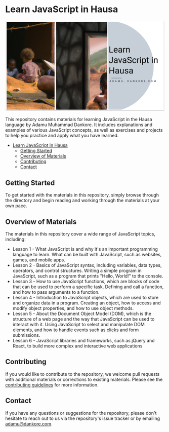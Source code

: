 # Learn JavaScript in Hausa

![Banner](banner-learn-js-in-hausa.png)

This repository contains materials for learning JavaScript in the Hausa language by Adamu Muhammad Dankore. It includes explanations and examples of various JavaScript concepts, as well as exercises and projects to help you practice and apply what you have learned.

- [Learn JavaScript in Hausa](#learn-javascript-in-hausa)
  - [Getting Started](#getting-started)
  - [Overview of Materials](#overview-of-materials)
  - [Contributing](#contributing)
  - [Contact](#contact)

## Getting Started

To get started with the materials in this repository, simply browse through the directory and begin reading and working through the materials at your own pace.

## Overview of Materials

The materials in this repository cover a wide range of JavaScript topics, including:

- Lesson 1 - What JavaScript is and why it's an important programming language to learn. What can be built with JavaScript, such as websites, games, and mobile apps.
- Lesson 2 - Basics of JavaScript syntax, including variables, data types, operators, and control structures. Writing a simple program in JavaScript, such as a program that prints "Hello, World!" to the console.
- Lesson 3 - How to use JavaScript functions, which are blocks of code that can be used to perform a specific task. Defining and call a function, and how to pass arguments to a function.
- Lesson 4 - Introduction to JavaScript objects, which are used to store and organize data in a program. Creating an object, how to access and modify object properties, and how to use object methods.
- Lesson 5 - About the Document Object Model (DOM), which is the structure of a web page and the way that JavaScript can be used to interact with it. Using JavaScript to select and manipulate DOM elements, and how to handle events such as clicks and form submissions.
- Lesson 6 - JavaScript libraries and frameworks, such as jQuery and React, to build more complex and interactive web applications

## Contributing

If you would like to contribute to the repository, we welcome pull requests with additional materials or corrections to existing materials. Please see the [contributing guidelines](CONTRIBUTING.md) for more information.

## Contact

If you have any questions or suggestions for the repository, please don't hesitate to reach out to us via the repository's issue tracker or by emailing adamu@dankore.com.
